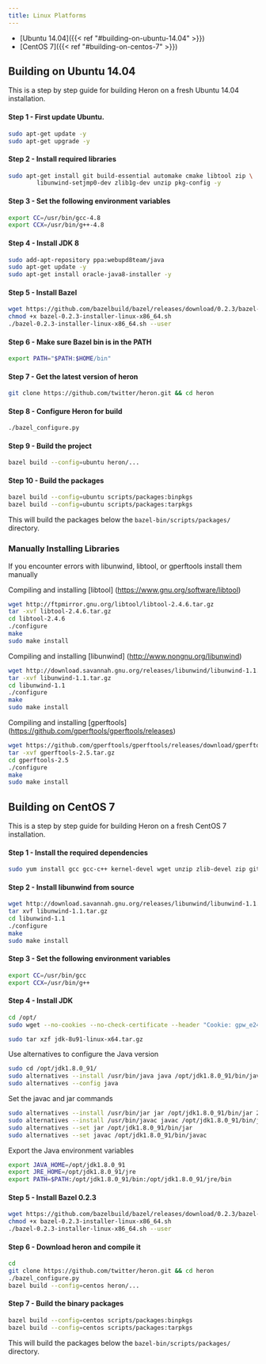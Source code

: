 ```yaml
---
title: Linux Platforms
---
```


* [Ubuntu 14.04]({{< ref "#building-on-ubuntu-14.04" >}})
* [CentOS 7]({{< ref "#building-on-centos-7" >}})

## Building on Ubuntu 14.04

This is a step by step guide for building Heron on a fresh Ubuntu 14.04 installation. 

#### Step 1 - First update Ubuntu.

```bash
sudo apt-get update -y
sudo apt-get upgrade -y
```

#### Step 2 - Install required libraries

```bash
sudo apt-get install git build-essential automake cmake libtool zip \ 
        libunwind-setjmp0-dev zlib1g-dev unzip pkg-config -y
```

#### Step 3 - Set the following environment variables

```bash
export CC=/usr/bin/gcc-4.8
export CCX=/usr/bin/g++-4.8
```

#### Step 4 - Install JDK 8

```bash
sudo add-apt-repository ppa:webupd8team/java
sudo apt-get update -y
sudo apt-get install oracle-java8-installer -y
```

#### Step 5 - Install Bazel

```bash
wget https://github.com/bazelbuild/bazel/releases/download/0.2.3/bazel-0.2.3-installer-linux-x86_64.sh
chmod +x bazel-0.2.3-installer-linux-x86_64.sh
./bazel-0.2.3-installer-linux-x86_64.sh --user
```

#### Step 6 - Make sure Bazel bin is in the PATH

```bash
export PATH="$PATH:$HOME/bin"
```

#### Step 7 - Get the latest version of heron

```bash
git clone https://github.com/twitter/heron.git && cd heron
```

#### Step 8 - Configure Heron for build

```bash
./bazel_configure.py
```

#### Step 9 - Build the project

```bash
bazel build --config=ubuntu heron/...  
```

#### Step 10 - Build the packages

```bash
bazel build --config=ubuntu scripts/packages:binpkgs  
bazel build --config=ubuntu scripts/packages:tarpkgs
```

This will build the packages below the `bazel-bin/scripts/packages/` directory. 

### Manually Installing Libraries

If you encounter errors with libunwind, libtool, or gperftools install them manually

Compiling and installing [libtool] (https://www.gnu.org/software/libtool)
```bash
wget http://ftpmirror.gnu.org/libtool/libtool-2.4.6.tar.gz
tar -xvf libtool-2.4.6.tar.gz
cd libtool-2.4.6
./configure
make
sudo make install
```

Compiling and installing [libunwind] (http://www.nongnu.org/libunwind)
```bash
wget http://download.savannah.gnu.org/releases/libunwind/libunwind-1.1.tar.gz
tar -xvf libunwind-1.1.tar.gz
cd libunwind-1.1
./configure
make
sudo make install
```

Compiling and installing [gperftools] (https://github.com/gperftools/gperftools/releases)

```bash
wget https://github.com/gperftools/gperftools/releases/download/gperftools-2.5/gperftools-2.5.tar.gz
tar -xvf gperftools-2.5.tar.gz
cd gperftools-2.5
./configure
make
sudo make install
```

## Building on CentOS 7

This is a step by step guide for building Heron on a fresh CentOS 7 installation.

#### Step 1 - Install the required dependencies

```bash
sudo yum install gcc gcc-c++ kernel-devel wget unzip zlib-devel zip git automake cmake patch libtool -y
```

#### Step 2 - Install libunwind from source

```bash
wget http://download.savannah.gnu.org/releases/libunwind/libunwind-1.1.tar.gz
tar xvf libunwind-1.1.tar.gz
cd libunwind-1.1
./configure
make
sudo make install
```

#### Step 3 - Set the following environment variables

```bash
export CC=/usr/bin/gcc
export CCX=/usr/bin/g++
```

#### Step 4 - Install JDK

```bash
cd /opt/
sudo wget --no-cookies --no-check-certificate --header "Cookie: gpw_e24=http%3A%2F%2Fwww.oracle.com%2F; oraclelicense=accept-securebackup-cookie" "http://download.oracle.com/otn-pub/java/jdk/8u91-b14/jdk-8u91-linux-x64.tar.gz"

sudo tar xzf jdk-8u91-linux-x64.tar.gz
```

Use alternatives to configure the Java version

```bash
sudo cd /opt/jdk1.8.0_91/
sudo alternatives --install /usr/bin/java java /opt/jdk1.8.0_91/bin/java 2
sudo alternatives --config java
```

Set the javac and jar commands

```bash
sudo alternatives --install /usr/bin/jar jar /opt/jdk1.8.0_91/bin/jar 2
sudo alternatives --install /usr/bin/javac javac /opt/jdk1.8.0_91/bin/javac 2
sudo alternatives --set jar /opt/jdk1.8.0_91/bin/jar
sudo alternatives --set javac /opt/jdk1.8.0_91/bin/javac
```

Export the Java environment variables

```bash
export JAVA_HOME=/opt/jdk1.8.0_91
export JRE_HOME=/opt/jdk1.8.0_91/jre
export PATH=$PATH:/opt/jdk1.8.0_91/bin:/opt/jdk1.8.0_91/jre/bin
```

#### Step 5 - Install Bazel 0.2.3

```bash
wget https://github.com/bazelbuild/bazel/releases/download/0.2.3/bazel-0.2.3-installer-linux-x86_64.sh
chmod +x bazel-0.2.3-installer-linux-x86_64.sh
./bazel-0.2.3-installer-linux-x86_64.sh --user
```

#### Step 6 - Download heron and compile it

```bash
cd
git clone https://github.com/twitter/heron.git && cd heron
./bazel_configure.py
bazel build --config=centos heron/...
```

#### Step 7 - Build the binary packages

```bash
bazel build --config=centos scripts/packages:binpkgs
bazel build --config=centos scripts/packages:tarpkgs
```

This will build the packages below the `bazel-bin/scripts/packages/` directory.


